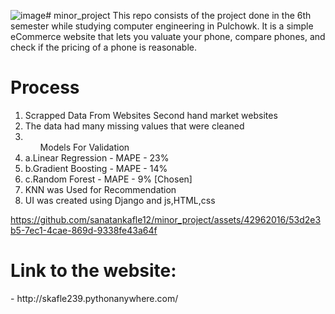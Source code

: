 ![image](https://github.com/sanatankafle12/minor_project/assets/42962016/3340ab43-18ec-4d05-853a-b60c1502d21f)# minor_project
This repo consists of the project done in the 6th semester while studying computer engineering in Pulchowk. It is a simple eCommerce website that lets you valuate your phone, compare phones, and check if the pricing of a phone is reasonable.

<h1>Process</h1>
<ol>
  <li>Scrapped Data From Websites Second hand market websites</li>
  <li>The data had many missing values that were cleaned</li>
  <li><ul>Models For Validation</ul><li>a.Linear Regression - MAPE - 23%</li>
<li>b.Gradient Boosting - MAPE - 14%</li>
<li>c.Random Forest - MAPE - 9% [Chosen]</li>
</ul></li>
  <li>KNN was Used for Recommendation</li>
  <li>UI was created using Django and js,HTML,css</li>
</ol>

https://github.com/sanatankafle12/minor_project/assets/42962016/53d2e3b5-7ec1-4cae-869d-9338fe43a64f

<h1>Link to the website:</h1>
- http://skafle239.pythonanywhere.com/

